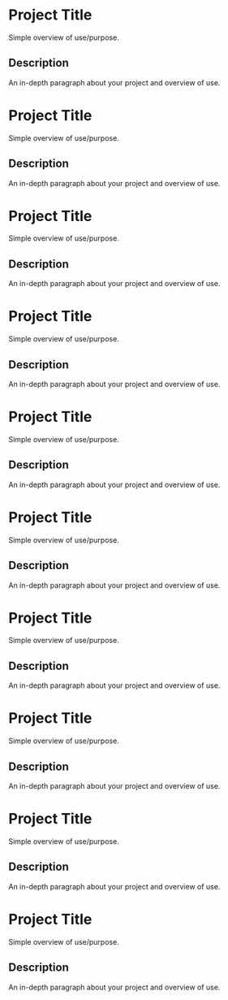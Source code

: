 # Project Title

Simple overview of use/purpose.

## Description

An in-depth paragraph about your project and overview of use. 

# Project Title

Simple overview of use/purpose.

## Description

An in-depth paragraph about your project and overview of use.

# Project Title

Simple overview of use/purpose.

## Description

An in-depth paragraph about your project and overview of use.

# Project Title

Simple overview of use/purpose.

## Description

An in-depth paragraph about your project and overview of use.

# Project Title

Simple overview of use/purpose.

## Description

An in-depth paragraph about your project and overview of use.

# Project Title

Simple overview of use/purpose.

## Description

An in-depth paragraph about your project and overview of use.

# Project Title

Simple overview of use/purpose.

## Description

An in-depth paragraph about your project and overview of use.

# Project Title

Simple overview of use/purpose.

## Description

An in-depth paragraph about your project and overview of use.

# Project Title

Simple overview of use/purpose.

## Description

An in-depth paragraph about your project and overview of use.

# Project Title

Simple overview of use/purpose.

## Description

An in-depth paragraph about your project and overview of use.
